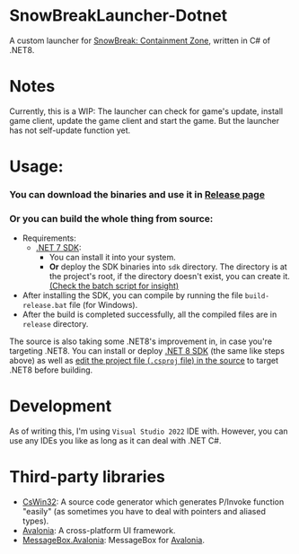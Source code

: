 # SnowBreakLauncher-Dotnet
 A custom launcher for [SnowBreak: Containment Zone](https://snowbreak.amazingseasun.com/), written in C# of .NET8.
 

# Notes
 Currently, this is a WIP: The launcher can check for game's update, install game client, update the game client and start the game.
 But the launcher has not self-update function yet.
 
 
# Usage:
### You can download the binaries and use it in [Release page](../../releases/latest)
### Or you can build the whole thing from source:
- Requirements:
  - [.NET 7 SDK](https://dotnet.microsoft.com/en-us/download/dotnet/7.0):
    - You can install it into your system.
    - **Or** deploy the SDK binaries into `sdk` directory. The directory is at the project's root, if the directory doesn't exist, you can create it. [(Check the batch script for insight)](build-release.bat#L10)
- After installing the SDK, you can compile by running the file `build-release.bat` file (for Windows).
- After the build is completed successfully, all the compiled files are in `release` directory.


The source is also taking some .NET8's improvement in, in case you're targeting .NET8. You can install or deploy [.NET 8 SDK](https://dotnet.microsoft.com/en-us/download/dotnet/8.0) (the same like steps above) as well as [edit the project file (`.csproj` file) in the source](src/SnowBreakLauncher.csproj#L4) to target .NET8 before building.

# Development
As of writing this, I'm using `Visual Studio 2022` IDE with. However, you can use any IDEs you like as long as it can deal with .NET C#.


# Third-party libraries
- [CsWin32](https://github.com/Microsoft/CsWin32): A source code generator which generates P/Invoke function "easily" (as sometimes you have to deal with pointers and aliased types).
- [Avalonia](https://github.com/AvaloniaUI/Avalonia): A cross-platform UI framework.
- [MessageBox.Avalonia](https://github.com/AvaloniaCommunity/MessageBox.Avalonia): MessageBox for [Avalonia](https://github.com/AvaloniaUI/Avalonia).
